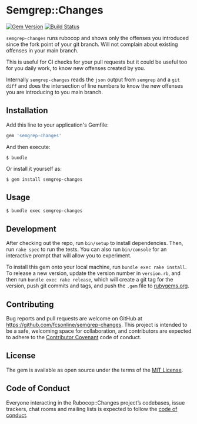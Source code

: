 # Semgrep::Changes

[![Gem Version](https://img.shields.io/gem/v/semgrep-changes)](https://rubygems.org/gems/semgrep-changes)
[![Build Status](https://github.com/fcsonline/semgrep-changes/actions/workflows/ci.yml/badge.svg)](https://github.com/fcsonline/semgrep-changes/actions/workflows/ci.yml)

`semgrep-changes` runs rubocop and shows only the offenses you introduced since
the fork point of your git branch. Will not complain about existing offenses in
your main branch.

This is useful for CI checks for your pull requests but it could be useful too
for you daily work, to know new offenses created by you.

Internally `semgrep-changes` reads the `json` output from `semgrep` and a `git
diff` and does the intersection of line numbers to know the new offenses you
are introducing to you main branch.

## Installation

Add this line to your application's Gemfile:

```ruby
gem 'semgrep-changes'
```

And then execute:

    $ bundle

Or install it yourself as:

    $ gem install semgrep-changes

## Usage

    $ bundle exec semgrep-changes

## Development

After checking out the repo, run `bin/setup` to install dependencies. Then, run `rake spec` to run the tests. You can also run `bin/console` for an interactive prompt that will allow you to experiment.

To install this gem onto your local machine, run `bundle exec rake install`. To release a new version, update the version number in `version.rb`, and then run `bundle exec rake release`, which will create a git tag for the version, push git commits and tags, and push the `.gem` file to [rubygems.org](https://rubygems.org).

## Contributing

Bug reports and pull requests are welcome on GitHub at https://github.com/fcsonline/semgrep-changes. This project is intended to be a safe, welcoming space for collaboration, and contributors are expected to adhere to the [Contributor Covenant](http://contributor-covenant.org) code of conduct.

## License

The gem is available as open source under the terms of the [MIT License](https://opensource.org/licenses/MIT).

## Code of Conduct

Everyone interacting in the Rubocop::Changes project’s codebases, issue trackers, chat rooms and mailing lists is expected to follow the [code of conduct](https://github.com/fcsonline/semgrep-changes/blob/master/CODE_OF_CONDUCT.md).
